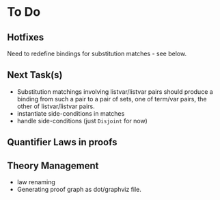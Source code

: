 # To Do

## Hotfixes

Need to redefine bindings for substitution matches - see below.

## Next Task(s)

* Substitution matchings involving listvar/listvar pairs should produce a binding from such a pair  to a pair of sets, one of term/var pairs, the other of listvar/listvar pairs.
* instantiate side-conditions in matches
* handle side-conditions (just `Disjoint` for now)

## Quantifier Laws in proofs

## Theory Management

* law renaming
* Generating proof graph as dot/graphviz file.
